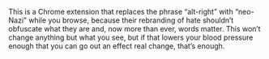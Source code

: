This is a Chrome extension that replaces the phrase “alt-right” with “neo-Nazi” while you browse, because their rebranding of hate shouldn’t obfuscate what they are and, now more than ever, words matter. This won’t change anything but what you see, but if that lowers your blood pressure enough that you can go out an effect real change, that’s enough.
